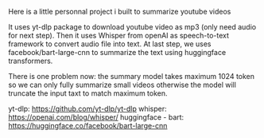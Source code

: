 Here is a little personnal project i built to summarize youtube videos

It uses yt-dlp package to download youtube video as mp3 (only need audio for next step).
Then it uses Whisper from openAI as speech-to-text framework to convert audio file into text.
At last step, we uses facebook/bart-large-cnn to summarize the text using huggingface transformers.


There is one problem now: the summary model takes maximum 1024 token so we can only fully summarize small videos otherwise the model will truncate the input taxt to match maximum token.



yt-dlp: https://github.com/yt-dlp/yt-dlp
whisper: https://openai.com/blog/whisper/
huggingface - bart: https://huggingface.co/facebook/bart-large-cnn
